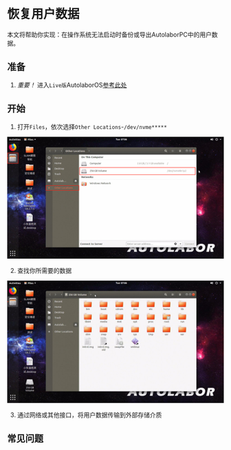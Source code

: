 # 恢复用户数据

本文将帮助你实现：在操作系统无法启动时备份或导出AutolaborPC中的用户数据。

## 准备

1. *重要！* 进入`Live版`AutolaborOS[参考此处](/usedoc/navigationKit2/common/os/live/doc)

## 开始

1. 打开`Files`，依次选择`Other Locations`-`/dev/nvme*****`

  ![](imgs/restore_data_other_locations.png)

2. 查找你所需要的数据

  ![](imgs/restore_data_devnvme.png)

3. 通过网络或其他接口，将用户数据传输到外部存储介质

## 常见问题



